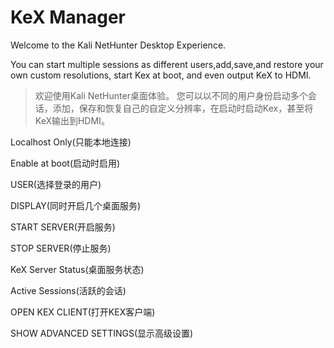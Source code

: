 # KeX Manager

Welcome to the Kali NetHunter Desktop Experience.

You can start multiple sessions as different users,add,save,and restore your own custom resolutions, start Kex at boot, and even output KeX to HDMI.

> 欢迎使用Kali NetHunter桌面体验。 您可以以不同的用户身份启动多个会话，添加，保存和恢复自己的自定义分辨率，在启动时启动Kex，甚至将KeX输出到HDMI。 

Localhost Only(只能本地连接)

Enable at boot(启动时启用)

USER(选择登录的用户)

DISPLAY(同时开启几个桌面服务)

START SERVER(开启服务)

STOP SERVER(停止服务)

KeX Server Status(桌面服务状态)

Active Sessions(活跃的会话)

OPEN KEX CLIENT(打开KEX客户端)

SHOW ADVANCED SETTINGS(显示高级设置)

